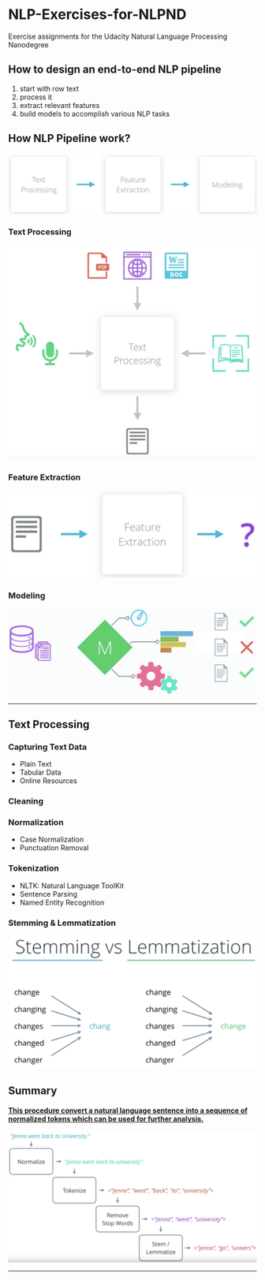 # NLP-Exercises-for-NLPND
Exercise assignments for the Udacity Natural Language Processing Nanodegree

## How to design an end-to-end NLP pipeline
1. start with row text
2. process it
3. extract relevant features 
4. build models to accomplish various NLP tasks

## How NLP Pipeline work?
 ![NLP Stages](/readme_img/nlppip.png)

### Text Processing
![Text Proc I/O](/readme_img/tp.png)

### Feature Extraction
![Fe Extr I/O](/readme_img/fe.png)

### Modeling
![Modeling I/O](/readme_img/md.png)

----

## Text Processing

### Capturing Text Data
* Plain Text 
* Tabular Data
* Online Resources

### Cleaning

### Normalization
* Case Normalization
* Punctuation Removal

### Tokenization
* NLTK: Natural Language ToolKit
* Sentence Parsing
* Named Entity Recognition

### Stemming & Lemmatization
![stem & lemma](/readme_img/s&l.png)

## Summary
#### <ins>This procedure convert a natural language sentence into a sequence of normalized tokens which can be used for further analysis.</ins>
![summary](/readme_img/summary.png)



----